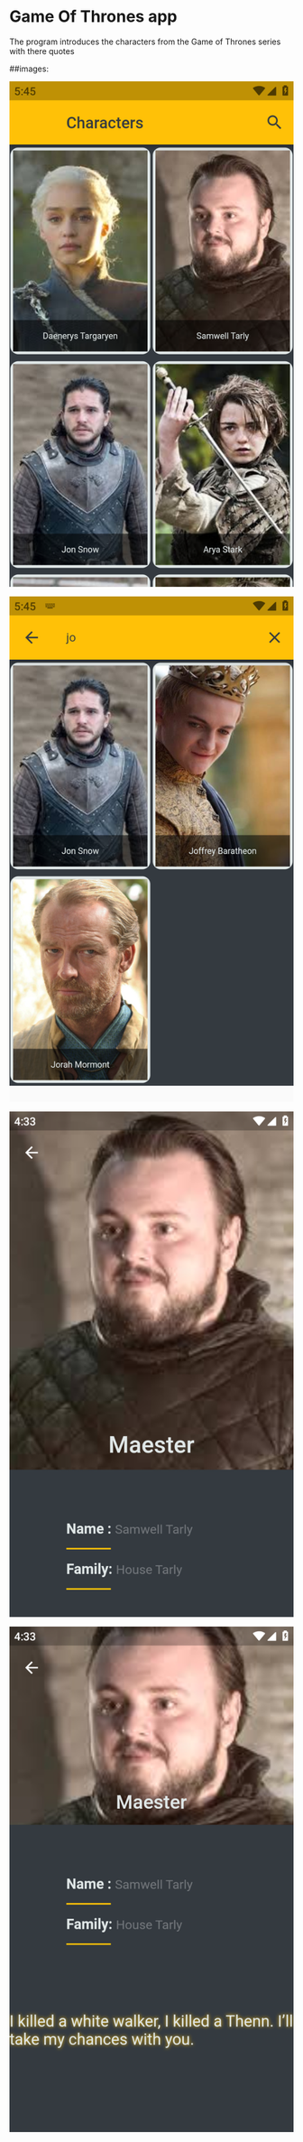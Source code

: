 # Game Of Thrones app
The program introduces the characters from the Game of Thrones series with there quotes 


##images:

![image1](assets/images/flutter_01.png)

![image2](assets/images/flutter_02.png)

![image3](assets/images/flutter_03.png)

![image4](assets/images/flutter_04.png)

